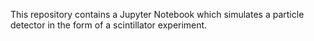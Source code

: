 This repository contains a Jupyter Notebook which simulates a particle detector in the form of a scintillator experiment.
